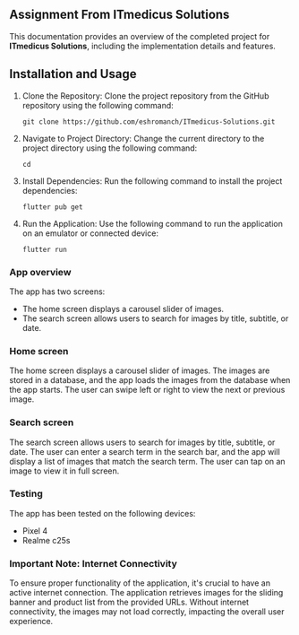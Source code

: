 ## Assignment From ITmedicus Solutions

This documentation provides an overview of the completed project for **ITmedicus Solutions**, including the implementation details and features. 

## Installation and Usage

1. Clone the Repository: Clone the project repository from the GitHub repository using the following command:

   ```
   git clone https://github.com/eshromanch/ITmedicus-Solutions.git
   ```

2. Navigate to Project Directory: Change the current directory to the project directory using the following command:

   ```
   cd
   ```

3. Install Dependencies: Run the following command to install the project dependencies:

   ```
   flutter pub get
   ```

4. Run the Application: Use the following command to run the application on an emulator or connected device:

   ```
   flutter run
   ```

### App overview

The app has two screens:

- The home screen displays a carousel slider of images.
- The search screen allows users to search for images by title, subtitle, or date.

### Home screen

The home screen displays a carousel slider of images. The images are stored in a database, and the app loads the images from the database when the app starts. The user can swipe left or right to view the next or previous image.

### Search screen

The search screen allows users to search for images by title, subtitle, or date. The user can enter a search term in the search bar, and the app will display a list of images that match the search term. The user can tap on an image to view it in full screen.

### Testing

The app has been tested on the following devices:

- Pixel 4 
- Realme c25s

### Important Note: Internet Connectivity

To ensure proper functionality of the application, it's crucial to have an active internet connection. The application retrieves images for the sliding banner and product list from the provided URLs. Without internet connectivity, the images may not load correctly, impacting the overall user experience.
